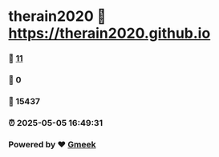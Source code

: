 # therain2020 :link: https://therain2020.github.io 
### :page_facing_up: [11](https://therain2020.github.io/tag.html) 
### :speech_balloon: 0 
### :hibiscus: 15437 
### :alarm_clock: 2025-05-05 16:49:31 
### Powered by :heart: [Gmeek](https://github.com/Meekdai/Gmeek)
